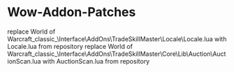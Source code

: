 # Wow-Addon-Patches
replace World of Warcraft\_classic_\Interface\AddOns\TradeSkillMaster\Locale\Locale.lua with Locale.lua from repository
replace World of Warcraft\_classic_\Interface\AddOns\TradeSkillMaster\Core\Lib\Auction\AuctionScan.lua with AuctionScan.lua from repository
